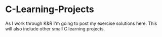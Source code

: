 # C-Learning-Projects
As I work through K&amp;R I'm going to post my exercise solutions here. This will also include other small C learning projects.

